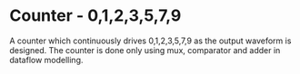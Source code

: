 # Counter - 0,1,2,3,5,7,9

A counter which continuously drives 0,1,2,3,5,7,9 as the output waveform is designed. The counter is done only using mux, comparator and adder in dataflow modelling.
